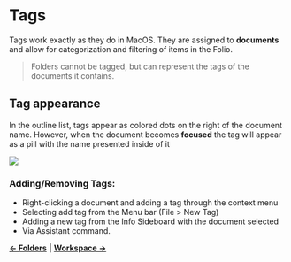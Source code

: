 # Tags

Tags work exactly as they do in MacOS. They are assigned to **documents** and allow for categorization and filtering of items in the Folio.

> Folders cannot be tagged, but can represent the tags of the documents it contains.

## Tag appearance

In the outline list, tags appear as colored dots on the right of the document name. However, when the document becomes **focused** the tag will appear as a pill with the name presented inside of it

![](https://via.placeholder.com/1000x280)

### Adding/Removing Tags:

* Right-clicking a document and adding a tag through the context menu
* Selecting add tag from the Menu bar \(File &gt; New Tag\)
* Adding a new tag from the Info Sideboard with the document selected
* Via Assistant command.

[**← Folders**](https://github.com/JEFLBROWN/Type/wiki/Folders) **\|** [**Workspace →**](https://github.com/JEFLBROWN/Type/wiki/Workspace)

